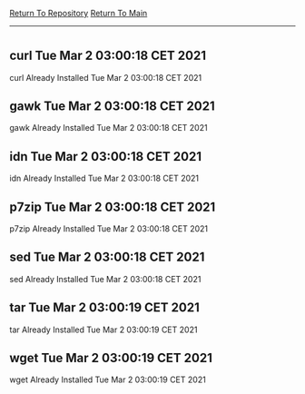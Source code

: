 [Return To Repository](https://github.com/bast69/piholeparser/)
[Return To Main](https://github.com/bast69/piholeparser/blob/master/RecentRunLogs/Mainlog.md)
____________________________________
# 
## curl Tue Mar  2 03:00:18 CET 2021
curl Already Installed Tue Mar  2 03:00:18 CET 2021
## gawk Tue Mar  2 03:00:18 CET 2021
gawk Already Installed Tue Mar  2 03:00:18 CET 2021
## idn Tue Mar  2 03:00:18 CET 2021
idn Already Installed Tue Mar  2 03:00:18 CET 2021
## p7zip Tue Mar  2 03:00:18 CET 2021
p7zip Already Installed Tue Mar  2 03:00:18 CET 2021
## sed Tue Mar  2 03:00:18 CET 2021
sed Already Installed Tue Mar  2 03:00:18 CET 2021
## tar Tue Mar  2 03:00:19 CET 2021
tar Already Installed Tue Mar  2 03:00:19 CET 2021
## wget Tue Mar  2 03:00:19 CET 2021
wget Already Installed Tue Mar  2 03:00:19 CET 2021
